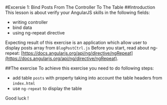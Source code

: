#Excersie 1: Bind Posts From The Controller To The Table
##Introduction
This lesson is about verify your AngularJS skills in the following fields:

* writing controller
* bind data 
* using ng-repeat directive

Expecting result of this exercise is an application which allow user to display posts array from ```BlogPostCtrl.js```
Before you start, read about ng-repeat: [https://docs.angularjs.org/api/ng/directive/ngRepeat](https://docs.angularjs.org/api/ng/directive/ngRepeat). 


##The exercise
To achieve this exercise you need to do following steps:
* add table ```posts``` with property taking into account the table headers from ```index.html```
* use ```ng-repeat``` to display the table

Good luck !